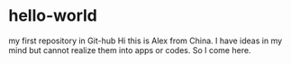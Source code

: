 # hello-world
my first repository in Git-hub
Hi this is Alex from China. I have ideas in my mind but cannot realize them into apps or codes. So I come here.
